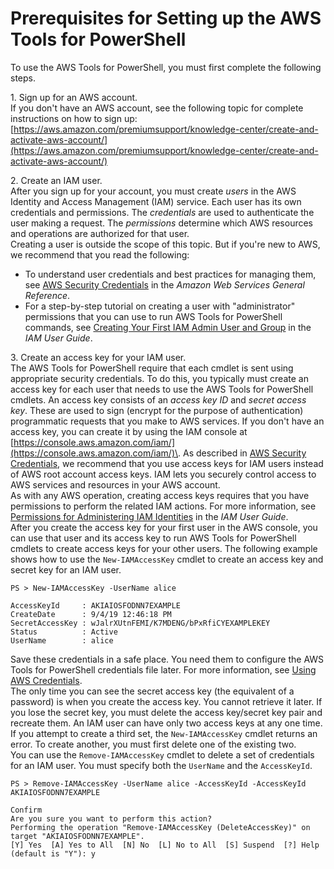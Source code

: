# Prerequisites for Setting up the AWS Tools for PowerShell<a name="pstools-getting-set-up-prereq"></a>

To use the AWS Tools for PowerShell, you must first complete the following steps\.

1\. Sign up for an AWS account\.  
If you don't have an AWS account, see the following topic for complete instructions on how to sign up:  
[https://aws.amazon.com/premiumsupport/knowledge-center/create-and-activate-aws-account/](https://aws.amazon.com/premiumsupport/knowledge-center/create-and-activate-aws-account/)

2\. Create an IAM user\.  
After you sign up for your account, you must create *users* in the AWS Identity and Access Management \(IAM\) service\. Each user has its own credentials and permissions\. The *credentials* are used to authenticate the user making a request\. The *permissions* determine which AWS resources and operations are authorized for that user\.  
Creating a user is outside the scope of this topic\. But if you're new to AWS, we recommend that you read the following:  
+ To understand user credentials and best practices for managing them, see [AWS Security Credentials](https://docs.aws.amazon.com/general/latest/gr/aws-security-credentials.html) in the *Amazon Web Services General Reference*\.
+ For a step\-by\-step tutorial on creating a user with "administrator" permissions that you can use to run AWS Tools for PowerShell commands, see [Creating Your First IAM Admin User and Group](https://docs.aws.amazon.com/IAM/latest/UserGuide/getting-started_create-admin-group.html) in the *IAM User Guide*\.

3\. Create an access key for your IAM user\.  
The AWS Tools for PowerShell require that each cmdlet is sent using appropriate security credentials\. To do this, you typically must create an access key for each user that needs to use the AWS Tools for PowerShell cmdlets\. An access key consists of an *access key ID* and *secret access key*\. These are used to sign \(encrypt for the purpose of authentication\) programmatic requests that you make to AWS services\. If you don't have an access key, you can create it by using the IAM console at [https://console.aws.amazon.com/iam/](https://console.aws.amazon.com/iam/)\. As described in [AWS Security Credentials](https://docs.aws.amazon.com/general/latest/gr/aws-security-credentials.html), we recommend that you use access keys for IAM users instead of AWS root account access keys\. IAM lets you securely control access to AWS services and resources in your AWS account\.   
As with any AWS operation, creating access keys requires that you have permissions to perform the related IAM actions\. For more information, see [Permissions for Administering IAM Identities](https://docs.aws.amazon.com/IAM/latest/UserGuide/id_credentials_delegate-permissions.html) in the *IAM User Guide*\.  
After you create the access key for your first user in the AWS console, you can use that user and its access key to run AWS Tools for PowerShell cmdlets to create access keys for your other users\. The following example shows how to use the `New-IAMAccessKey` cmdlet to create an access key and secret key for an IAM user\.  

```
PS > New-IAMAccessKey -UserName alice

AccessKeyId     : AKIAIOSFODNN7EXAMPLE
CreateDate      : 9/4/19 12:46:18 PM
SecretAccessKey : wJalrXUtnFEMI/K7MDENG/bPxRfiCYEXAMPLEKEY
Status          : Active
UserName        : alice
```
Save these credentials in a safe place\. You need them to configure the AWS Tools for PowerShell credentials file later\. For more information, see [Using AWS Credentials](specifying-your-aws-credentials.md)\.  
The only time you can see the secret access key \(the equivalent of a password\) is when you create the access key\. You cannot retrieve it later\. If you lose the secret key, you must delete the access key/secret key pair and recreate them\.
An IAM user can have only two access keys at any one time\. If you attempt to create a third set, the `New-IAMAccessKey` cmdlet returns an error\. To create another, you must first delete one of the existing two\.  
You can use the `Remove-IAMAccessKey` cmdlet to delete a set of credentials for an IAM user\. You must specify both the `UserName` and the `AccessKeyId`\.  

```
PS > Remove-IAMAccessKey -UserName alice -AccessKeyId -AccessKeyId AKIAIOSFODNN7EXAMPLE

Confirm
Are you sure you want to perform this action?
Performing the operation "Remove-IAMAccessKey (DeleteAccessKey)" on target "AKIAIOSFODNN7EXAMPLE".
[Y] Yes  [A] Yes to All  [N] No  [L] No to All  [S] Suspend  [?] Help (default is "Y"): y
```